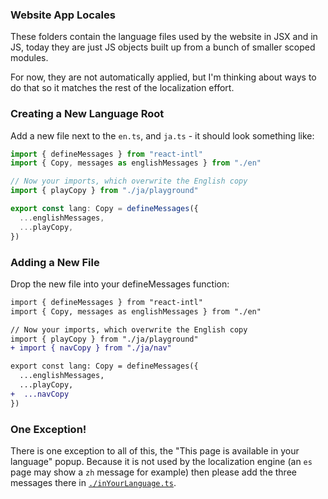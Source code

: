 ### Website App Locales

These folders contain the language files used by the website in JSX and in JS, today they are just JS objects
built up from a bunch of smaller scoped modules.

For now, they are not automatically applied, but I'm thinking about ways to do that so it matches the rest of the localization effort.

### Creating a New Language Root

Add a new file next to the `en.ts`, and `ja.ts` - it should look something like:

```ts
import { defineMessages } from "react-intl"
import { Copy, messages as englishMessages } from "./en"

// Now your imports, which overwrite the English copy
import { playCopy } from "./ja/playground"

export const lang: Copy = defineMessages({
  ...englishMessages,
  ...playCopy,
})
```

### Adding a New File

Drop the new file into your defineMessages function:

```diff
import { defineMessages } from "react-intl"
import { Copy, messages as englishMessages } from "./en"

// Now your imports, which overwrite the English copy
import { playCopy } from "./ja/playground"
+ import { navCopy } from "./ja/nav"

export const lang: Copy = defineMessages({
  ...englishMessages,
  ...playCopy,
+  ...navCopy
})
```

### One Exception!

There is one exception to all of this, the "This page is available in your language" popup. Because it is not used by the localization engine (an `es` page may show a `zh` message for example) then please add the three messages there in [`./inYourLanguage.ts`](./inYourLanguage.ts).

